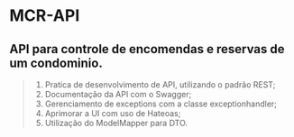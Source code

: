 # MCR-API
## API para controle de encomendas e reservas de um condominio.

> 1. Pratica de desenvolvimento de API, utilizando o padrão REST; 
> 2. Documentação da API com o Swagger; 
> 3. Gerenciamento de exceptions com a classe exceptionhandler; 
> 4. Aprimorar a UI com uso de Hateoas; 
> 5. Utilização do ModelMapper para DTO.
